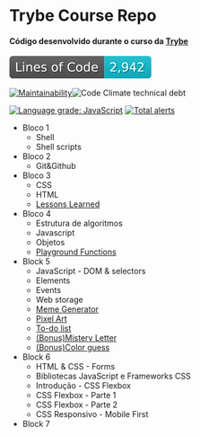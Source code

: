 # Trybe Course Repo

#### Código desenvolvido durante o curso da [Trybe](https://www.betrybe.com/)
![Lines of code](https://github.com/wberilo/trybe-exercises/blob/image-data/badge.svg)

[![Maintainability](https://api.codeclimate.com/v1/badges/56b762164ebffcdcef3f/maintainability)](https://codeclimate.com/github/wberilo/trybe-exercises/maintainability)![Code Climate technical debt](https://img.shields.io/codeclimate/tech-debt/wberilo/trybe-exercises)

[![Language grade: JavaScript](https://img.shields.io/lgtm/grade/javascript/g/wberilo/trybe-exercises.svg?logo=lgtm&logoWidth=18)](https://lgtm.com/projects/g/wberilo/trybe-exercises/context:javascript) [![Total alerts](https://img.shields.io/lgtm/alerts/g/wberilo/trybe-exercises.svg?logo=lgtm&logoWidth=18)](https://lgtm.com/projects/g/wberilo/trybe-exercises/alerts/) 
* Bloco 1
    * Shell
    * Shell scripts
* Bloco 2
    * Git&Github
* Bloco 3
    * CSS
    * HTML
    * [Lessons Learned](https://github.com/wberilo/trybe-project-block-3)
* Bloco 4
    * Estrutura de algoritmos
    * Javascript
    * Objetos
    * [Playground Functions](https://github.com/wberilo/trybe-project-block-4)
* Block 5
    * JavaScript - DOM & selectors
    * Elements
    * Events
    * Web storage
    * [Meme Generator](https://github.com/wberilo/meme-generator)
    * [Pixel Art](https://github.com/wberilo/pixel-art)
    * [To-do list](https://github.com/wberilo/todo-list)
    * [(Bonus)Mistery Letter](https://github.com/wberilo/mistery-letter)
    * [(Bonus)Color guess](https://github.com/wberilo/color-guess)
* Block 6
    * HTML & CSS - Forms
    * Bibliotecas JavaScript e Frameworks CSS
    * Introdução - CSS Flexbox
    * CSS Flexbox - Parte 1
    * CSS Flexbox - Parte 2
    * CSS Responsivo - Mobile First
* Block 7
